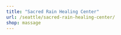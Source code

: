 ```yaml
---
title: "Sacred Rain Healing Center"
url: /seattle/sacred-rain-healing-center/
shop: massage
---
```

